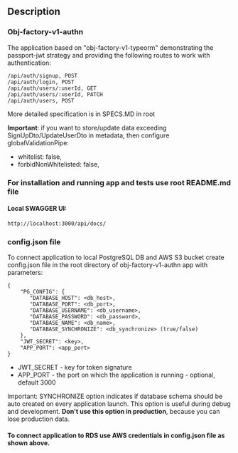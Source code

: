 ## Description

### Obj-factory-v1-authn
The application based on "obj-factory-v1-typeorm" demonstrating the passport-jwt strategy and providing the following routes to work with authentication:
```
/api/auth/signup, POST
/api/auth/login, POST
/api/auth/users/:userId, GET
/api/auth/users/:userId, PATCH
/api/auth/users, POST
```
More detailed specification is in SPECS.MD in root

**Important**: if you want to store/update data exceeding SignUpDto/UpdateUserDto in metadata, then configure globalValidationPipe:
 - whitelist: false, 
 - forbidNonWhitelisted: false,

### For installation and running app and tests use root README.md file
#### Local SWAGGER UI:

```bash
http://localhost:3000/api/docs/
```

### config.json file

To connect application to local PostgreSQL DB and AWS S3 bucket create config.json file in the root directory of obj-factory-v1-authn app with parameters:
```
{
    "PG_CONFIG": {
       "DATABASE_HOST": <db_host>,
       "DATABASE_PORT": <db_port>,
       "DATABASE_USERNAME": <db_username>,
       "DATABASE_PASSWORD": <db_password>,
       "DATABASE_NAME": <db_name>,
       "DATABASE_SYNCHRONIZE": <db_synchronize> (true/false)
    },
    "JWT_SECRET": <key>,
    "APP_PORT": <app_port>
}
```
- JWT_SECRET - key for token signature
- APP_PORT - the port on which the application is running - optional, default 3000

Important: SYNCHRONIZE option indicates if database schema should be auto created on every application launch. This option is useful during debug and development. **Don't use this option in production**, because you can lose production data.

#### To connect application to RDS use AWS credentials in config.json file as shown above.
